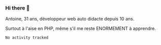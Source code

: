 ### Hi there 👋

Antoine, 31 ans, développeur web auto didacte depuis 10 ans.

Surtout à l'aise en PHP, même s'il me reste ENORMEMENT à apprendre.

<!--START_SECTION:waka-->

```text
No activity tracked
```

<!--END_SECTION:waka-->
